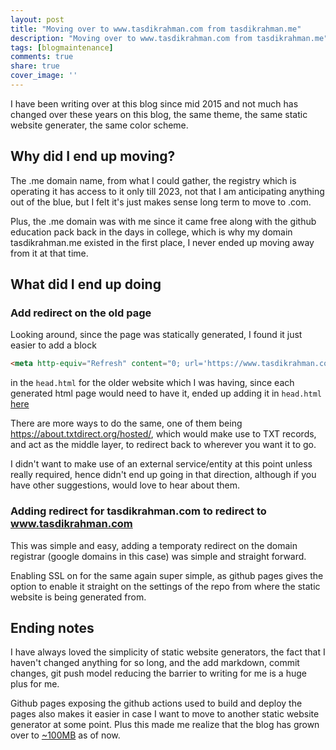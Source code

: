 ```yaml
---
layout: post
title: "Moving over to www.tasdikrahman.com from tasdikrahman.me"
description: "Moving over to www.tasdikrahman.com from tasdikrahman.me"
tags: [blogmaintenance]
comments: true
share: true
cover_image: ''
---
```


I have been writing over at this blog since mid 2015 and not much has changed over these years on this blog, the same theme, the same static website generater, the same color scheme.

## Why did I end up moving?

The .me domain name, from what I could gather, the registry which is operating it has access to it only till 2023, not that I am anticipating anything out of the blue, but I felt it's just makes sense long term to move to .com.

Plus, the .me domain was with me since it came free along with the github education pack back in the days in college, which is why my domain tasdikrahman.me existed in the first place, I never ended up moving away from it at that time.

## What did I end up doing

### Add redirect on the old page

Looking around, since the page was statically generated, I found it just easier to add a block

```html
<meta http-equiv="Refresh" content="0; url='https://www.tasdikrahman.com'" />
```

in the `head.html` for the older website which I was having, since each generated html page would need to have it, ended up adding it in `head.html` [here](https://github.com/tasdikrahman/tasdikrahman.me/commit/f67b2110789427bc9f43b073c66f796512e83737)

There are more ways to do the same, one of them being https://about.txtdirect.org/hosted/, which would make use to TXT records, and act as the middle layer, to redirect back to wherever you want it to go.

I didn't want to make use of an external service/entity at this point unless really required, hence didn't end up going in that direction, although if you have other suggestions, would love to hear about them.

### Adding redirect for tasdikrahman.com to redirect to www.tasdikrahman.com

This was simple and easy, adding a temporaty redirect on the domain registrar (google domains in this case) was simple and straight forward.

Enabling SSL on for the same again super simple, as github pages gives the option to enable it straight on the settings of the repo from where the static website is being generated from.

## Ending notes

I have always loved the simplicity of static website generators, the fact that I haven't changed anything for so long, and the add markdown, commit changes, git push model reducing the barrier to writing for me is a huge plus for me.

Github pages exposing the github actions used to build and deploy the pages also makes it easier in case I want to move to another static website generator at some point. Plus this made me realize that the blog has grown over to [~100MB](https://github.com/tasdikrahman/tasdikrahman.com/actions/runs/3028630771) as of now.

